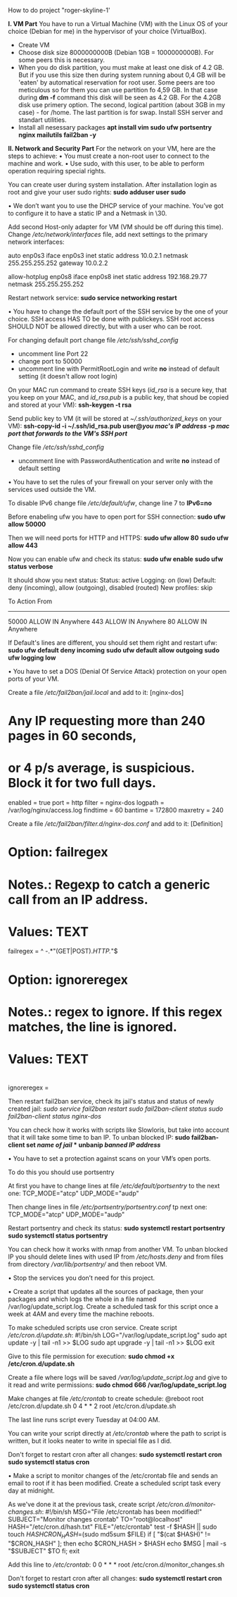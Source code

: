 How to do project "roger-skyline-1'

**I. VM Part**
You have to run a Virtual Machine (VM) with the Linux OS of your choice (Debian for me) in the hypervisor of your choice (VirtualBox).

- Create VM
- Choose disk size 8000000000B (Debian 1GB = 1000000000B). For some peers this is necessary.
- When you do disk partition, you must make at least one disk of 4.2 GB. But if you use this size then during system running about 0,4 GB will be 'eaten' by automatical reservation for root user. Some peers are too meticulous so for them you can use partition fo 4,59 GB. In that case during **dm -f** command this disk will be seen as 4.2 GB.
For the 4.2GB disk use primery option. The second, logical partition (about 3GB in my case) - for /home. The last partition is for swap.
Install SSH server and standart utilities.
- Install all nesessary packages
**apt install vim sudo ufw portsentry nginx mailutils fail2ban -y**

**II. Network and Security Part**
For the network on your VM, here are the steps to achieve:
• You must create a non-root user to connect to the machine and work.
• Use sudo, with this user, to be able to perform operation requiring special rights.

You can create user during system installation. After installation login as root and give your user sudo rights:
**sudo adduser user sudo**

• We don’t want you to use the DHCP service of your machine. You’ve got to configure it to have a static IP and a Netmask in \30.

Add second Host-only adapter for VM (VM should be off during this time).
Change */etc/network/interfaces* file, add next settings to the primary network interfaces:

auto enp0s3
iface enp0s3 inet static
	address 10.0.2.1
	netmask 255.255.255.252
	gateway 10.0.2.2

allow-hotplug enp0s8
iface enp0s8 inet static
	address 192.168.29.77
	netmask 255.255.255.252

Restart network service:
**sudo service networking restart**

• You have to change the default port of the SSH service by the one of your choice. SSH access HAS TO be done with publickeys. SSH root access SHOULD NOT be allowed directly, but with a user who can be root.

For changing default port change file */etc/ssh/sshd_config*
- uncomment line Port 22
- change port to 50000
- uncomment line with PermitRootLogin and write **no** instead of default setting (it doesn't allow root login)

On your MAC run command to create SSH keys (*id_rsa* is a secure key, that you keep on your MAC, and *id_rsa.pub* is a public key, that shoud be copied and stored at your VM):
**ssh-keygen -t rsa**

Send public key to VM (it will be stored at *~/.ssh/authorized_keys* on your VM):
**ssh-copy-id -i ~/.ssh/id_rsa.pub user@*you mac's IP address*  -p *mac port that forwards to the VM's SSH port***

Change file */etc/ssh/sshd_config*
- uncomment line with PasswordAuthentication and write **no** instead of default setting

• You have to set the rules of your firewall on your server only with the services used outside the VM.

To disable IPv6 change file */etc/default/ufw*, change line 7 to  **IPv6=no**

Before enabeling ufw you have to open port for SSH connection:
**sudo ufw allow 50000**

Then we will need ports for HTTP and HTTPS:
**sudo ufw allow 80**
**sudo ufw allow 443**

Now you can enable ufw and check its status:
**sudo ufw enable**
**sudo ufw status verbose**

It should show you next status:
Status: active
Logging: on (low)
Default: deny (incoming), allow (outgoing), disabled (routed)
New profiles: skip

To                         Action      From
--                         ------      ----
50000                      ALLOW IN    Anywhere
443                        ALLOW IN    Anywhere
80                         ALLOW IN    Anywhere

If Default's lines are different, you should set them right and restart ufw:
**sudo ufw default deny incoming**
**sudo ufw default allow outgoing**
**sudo ufw logging low**

• You have to set a DOS (Denial Of Service Attack) protection on your open ports
of your VM.

Create a file */etc/fail2ban/jail.local* and add to it: 
[nginx-dos]
# Any IP requesting more than 240 pages in 60 seconds, 
# or 4 p/s average, is suspicious. Block it for two full days.
enabled = true
port = http
filter = nginx-dos
logpath = /var/log/nginx/access.log
findtime = 60
bantime = 172800
maxretry = 240

Create a file */etc/fail2ban/filter.d/nginx-dos.conf* and add to it:
[Definition]
# Option: failregex
# Notes.: Regexp to catch a generic call from an IP address.
# Values: TEXT
failregex = ^<HOST> -.*"(GET|POST).*HTTP.*"$
# Option: ignoreregex
# Notes.: regex to ignore. If this regex matches, the line is ignored.
# Values: TEXT
#
ignoreregex =

Then restart fail2ban service, check its jail's status and status of newly created jail:
*sudo service fail2ban restart*
*sudo fail2ban-client status*
*sudo fail2ban-client status nginx-dos*

You can check how it works with scripts like Slowloris, but take into account that it will take some time to ban IP.
To unban blocked IP:
**sudo fail2ban-client set *name of jail* * unbanip *banned IP address***

• You have to set a protection against scans on your VM’s open ports.

To do this you should use portsentry

At first you have to change lines at file */etc/default/portsentry* to the next one:
TCP_MODE="atcp"
UDP_MODE="audp"

Then change lines in file */etc/portsentry/portsentry.conf* tp next one:
TCP_MODE="atcp"
UDP_MODE="audp"

Restart portsentry and check its status:
**sudo systemctl restart portsentry**
**sudo systemctl status portsentry**

You can check how it works with nmap from another VM. To unban blocked IP you should delete lines with used IP from */etc/hosts.deny* and from files from directory */var/lib/portsentry/* and then reboot VM.

• Stop the services you don’t need for this project.




• Create a script that updates all the sources of package, then your packages and which logs the whole in a file named /var/log/update_script.log. Create a scheduled task for this script once a week at 4AM and every time the machine reboots.

To make scheduled scripts use cron service.
Create script */etc/cron.d/update.sh*:
#!/bin/sh
LOG="/var/log/update_script.log"
sudo apt update -y | tail -n1 >> $LOG
sudo apt upgrade -y | tail -n1 >> $LOG
exit

Give to this file permission for execution:
**sudo chmod +x /etc/cron.d/update.sh**

Create a file where logs will be saved */var/log/update_script.log* and give to it read and write permissions: 
**sudo chmod 666 /var/log/update_script.log**

Make changes at file */etc/crontab* to create schedule:
@reboot root /etc/cron.d/update.sh
0 4 * * 2 root /etc/cron.d/update.sh

The last line runs script every Tuesday at 04:00 AM.

You can write your script directly at */etc/crontab* where the path to script is written, but it looks neater to write in special file as I did.

Don't forget to restart cron after all changes:
**sudo systemctl restart cron**
**sudo systemctl status cron**

• Make a script to monitor changes of the /etc/crontab file and sends an email to root if it has been modified. Create a scheduled script task every day at midnight.

As we've done it at the previous task, create script */etc/cron.d/monitor-changes.sh*:
#!/bin/sh
MSG="File /etc/crontab has been modified!" 
SUBJECT="Monitor changes crontab"
TO="root@localhost"
HASH="/etc/cron.d/hash.txt"
FILE="/etc/crontab"
test -f $HASH || sudo touch $HASH
CRON_HASH=$(sudo md5sum $FILE)
if [ "$(cat $HASH)" != "$CRON_HASH" ]; then
    echo $CRON_HASH > $HASH
	echo $MSG | mail -s "$SUBJECT" $TO
fi;
exit

Add this line to */etc/crontab*:
0 0 * * * root /etc/cron.d/monitor_changes.sh

Don't forget to restart cron after all changes:
**sudo systemctl restart cron**
**sudo systemctl status cron**